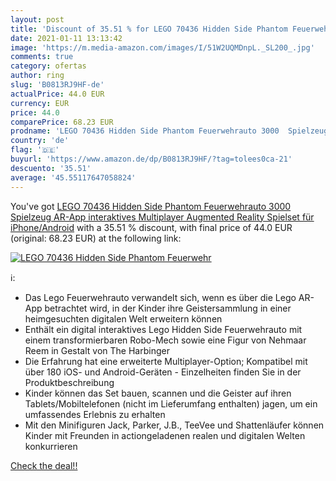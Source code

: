 ```yaml
---
layout: post
title: 'Discount of 35.51 % for LEGO 70436 Hidden Side Phantom Feuerwehr'
date: 2021-01-11 13:13:42
image: 'https://m.media-amazon.com/images/I/51W2UQMDnpL._SL200_.jpg'
comments: true
category: ofertas
author: ring
slug: 'B0813RJ9HF-de'
actualPrice: 44.0 EUR
currency: EUR
price: 44.0
comparePrice: 68.23 EUR
prodname: 'LEGO 70436 Hidden Side Phantom Feuerwehrauto 3000  Spielzeug  AR-App  interaktives Multiplayer Augmented Reality Spielset für iPhone/Android'
country: 'de'
flag: '🇩🇪'
buyurl: 'https://www.amazon.de/dp/B0813RJ9HF/?tag=tolees0ca-21'
descuento: '35.51'
average: '45.55117647058824'
---
```


You've got [LEGO 70436 Hidden Side Phantom Feuerwehrauto 3000  Spielzeug  AR-App  interaktives Multiplayer Augmented Reality Spielset für iPhone/Android](https://www.amazon.de/dp/B0813RJ9HF/?tag=tolees0ca-21) with a  35.51 % discount, with final price of 44.0 EUR (original: 68.23 EUR) at the following link:

[![LEGO 70436 Hidden Side Phantom Feuerwehr](https://m.media-amazon.com/images/I/51W2UQMDnpL._SL200_.jpg)](https://www.amazon.de/dp/B0813RJ9HF/?tag=tolees0ca-21)

ℹ️:

- Das Lego Feuerwehrauto verwandelt sich, wenn es über die Lego AR-App betrachtet wird, in der Kinder ihre Geistersammlung in einer heimgesuchten digitalen Welt erweitern können
- Enthält ein digital interaktives Lego Hidden Side Feuerwehrauto mit einem transformierbaren Robo-Mech sowie eine Figur von Nehmaar Reem in Gestalt von The Harbinger
- Die Erfahrung hat eine erweiterte Multiplayer-Option; Kompatibel mit über 180 iOS- und Android-Geräten - Einzelheiten finden Sie in der Produktbeschreibung
- Kinder können das Set bauen, scannen und die Geister auf ihren Tablets/Mobiltelefonen (nicht im Lieferumfang enthalten) jagen, um ein umfassendes Erlebnis zu erhalten
- Mit den Minifiguren Jack, Parker, J.B., TeeVee und Shattenläufer können Kinder mit Freunden in actiongeladenen realen und digitalen Welten konkurrieren

[Check the deal!!](https://www.amazon.de/dp/B0813RJ9HF/?tag=tolees0ca-21)
